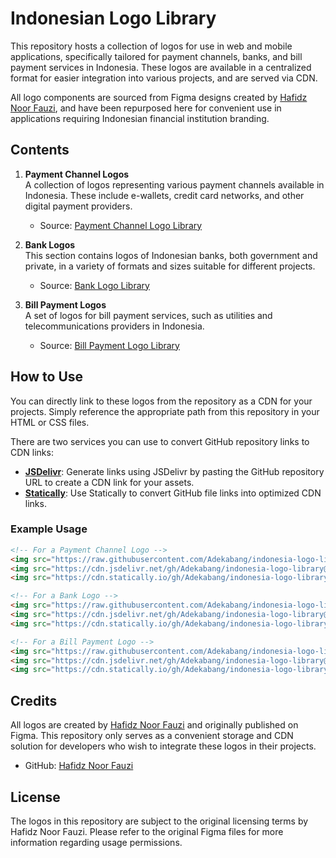 # Indonesian Logo Library

This repository hosts a collection of logos for use in web and mobile applications, specifically tailored for payment channels, banks, and bill payment services in Indonesia. These logos are available in a centralized format for easier integration into various projects, and are served via CDN.

All logo components are sourced from Figma designs created by [Hafidz Noor Fauzi](https://www.figma.com/@hafidznoorfauzi), and have been repurposed here for convenient use in applications requiring Indonesian financial institution branding.

## Contents

1. **Payment Channel Logos**  
   A collection of logos representing various payment channels available in Indonesia. These include e-wallets, credit card networks, and other digital payment providers.

   - Source: [Payment Channel Logo Library](https://www.figma.com/community/file/1263416469504652135/payment-channel-logo-library-indonesia-all-in-components)

2. **Bank Logos**  
   This section contains logos of Indonesian banks, both government and private, in a variety of formats and sizes suitable for different projects.

   - Source: [Bank Logo Library](https://www.figma.com/community/file/1246763677986037137/bank-logo-library-indonesia-all-in-components)

3. **Bill Payment Logos**  
   A set of logos for bill payment services, such as utilities and telecommunications providers in Indonesia.

   - Source: [Bill Payment Logo Library](https://www.figma.com/community/file/1325472637345495839/bill-payment-logo-library-indonesia-all-in-components)

## How to Use

You can directly link to these logos from the repository as a CDN for your projects. Simply reference the appropriate path from this repository in your HTML or CSS files.

There are two services you can use to convert GitHub repository links to CDN links:

- **[JSDelivr](https://www.jsdelivr.com/github)**: Generate links using JSDelivr by pasting the GitHub repository URL to create a CDN link for your assets.
- **[Statically](https://statically.io/convert/)**: Use Statically to convert GitHub file links into optimized CDN links.

### Example Usage

```html
<!-- For a Payment Channel Logo -->
<img src="https://raw.githubusercontent.com/Adekabang/indonesia-logo-library/main/Payment%20Channel/E-Wallet/Gopay.png" alt="GoPay Logo" />
<img src="https://cdn.jsdelivr.net/gh/Adekabang/indonesia-logo-library@main/Payment%20Channel/E-Wallet/Gopay.png" alt="GoPay Logo" />
<img src="https://cdn.statically.io/gh/Adekabang/indonesia-logo-library@main/Payment%20Channel/E-Wallet/Gopay.png" alt="GoPay Logo" />

<!-- For a Bank Logo -->
<img src="https://raw.githubusercontent.com/Adekabang/indonesia-logo-library/main/Bank/Bank%20Logo/BNI.png" alt="BNI Logo" />
<img src="https://cdn.jsdelivr.net/gh/Adekabang/indonesia-logo-library@main/Bank/Bank%20Logo/BNI.png" alt="BNI Logo" />
<img src="https://cdn.statically.io/gh/Adekabang/indonesia-logo-library@main/Bank/Bank%20Logo/BNI.png" alt="BNI Logo" />

<!-- For a Bill Payment Logo -->
<img src="https://raw.githubusercontent.com/Adekabang/indonesia-logo-library/main/Bill%20Payment/Utilities/PLN.png" alt="PLN Logo" />
<img src="https://cdn.jsdelivr.net/gh/Adekabang/indonesia-logo-library@main/Bill%20Payment/Utilities/PLN.png" alt="PLN Logo" />
<img src="https://cdn.statically.io/gh/Adekabang/indonesia-logo-library@main/Bill%20Payment/Utilities/PLN.png" alt="PLN Logo" />
```

## Credits

All logos are created by [Hafidz Noor Fauzi](https://www.figma.com/@hafidznoorfauzi) and originally published on Figma. This repository only serves as a convenient storage and CDN solution for developers who wish to integrate these logos in their projects.

- GitHub: [Hafidz Noor Fauzi](https://github.com/hafidznoor/logo-library-indo-bank)

## License

The logos in this repository are subject to the original licensing terms by Hafidz Noor Fauzi. Please refer to the original Figma files for more information regarding usage permissions.
